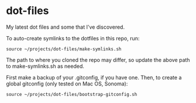 # dot-files

My latest dot files and some that I've discovered.

To auto-create symlinks to the dotfiles in this repo, run:

```
source ~/projects/dot-files/make-symlinks.sh
```

The path to where you cloned the repo may differ, so update the above path to make-symlinks.sh as needed.

First make a backup of your .gitconfig, if you have one. Then, to create a global gitconfig
(only tested on Mac OS, Sonoma):

```
source ~/projects/dot-files/bootstrap-gitconfig.sh
```

